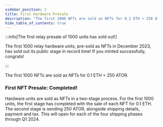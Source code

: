 ```yaml
---
sidebar_position: 3
title: First Hardware Presale
description: "The first 1000 NFTs are sold as NFTs for 0.1 ETH + 250 ATOR."
hide_table_of_contents: true
---
```

:::info[The first relay presale of 1000 units has sold out!]

The first 1000 relay hardware units, pre-sold as NFTs in December 2023, has sold out its public stage in record time! If you minted successfully, congrats!

:::

The first 1000 NFTs are sold as NFTs for 0.1 ETH + 250 ATOR. 

### First NFT Presale: Completed!

Hardware units are sold as NFTs in a two-stage process. For the first 1000 units, the first stage has completed with the sale of each NFT for 0.1 ETH. The second stage is sending 250   ATOR, alongside shipping details, payment and tax. This will open for each of the four shipping phases through Q1 2024. 

